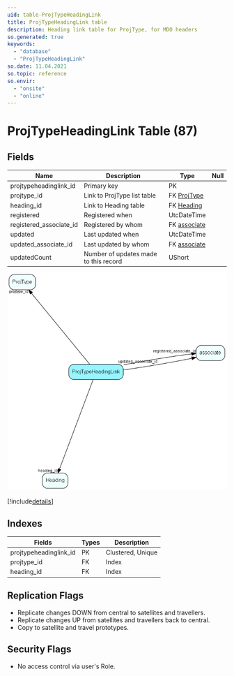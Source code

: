 ```yaml
---
uid: table-ProjTypeHeadingLink
title: ProjTypeHeadingLink table
description: Heading link table for ProjType, for MDO headers
so.generated: true
keywords:
  - "database"
  - "ProjTypeHeadingLink"
so.date: 11.04.2021
so.topic: reference
so.envir:
  - "onsite"
  - "online"
---
```


# ProjTypeHeadingLink Table (87)

## Fields

| Name | Description | Type | Null |
|------|-------------|------|:----:|
|projtypeheadinglink\_id|Primary key|PK| |
|projtype\_id|Link to ProjType list table|FK [ProjType](projtype.md)| |
|heading\_id|Link to Heading table|FK [Heading](heading.md)| |
|registered|Registered when|UtcDateTime| |
|registered\_associate\_id|Registered by whom|FK [associate](associate.md)| |
|updated|Last updated when|UtcDateTime| |
|updated\_associate\_id|Last updated by whom|FK [associate](associate.md)| |
|updatedCount|Number of updates made to this record|UShort| |


![ProjTypeHeadingLink table relationship diagram](./media/ProjTypeHeadingLink.png)

[!include[details](./includes/projtypeheadinglink.md)]

## Indexes

| Fields | Types | Description |
|--------|-------|-------------|
|projtypeheadinglink\_id |PK |Clustered, Unique |
|projtype\_id |FK |Index |
|heading\_id |FK |Index |

## Replication Flags

* Replicate changes DOWN from central to satellites and travellers.
* Replicate changes UP from satellites and travellers back to central.
* Copy to satellite and travel prototypes.

## Security Flags

* No access control via user's Role.

